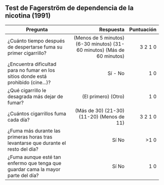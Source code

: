 
## Test de Fagerström de dependencia de la nicotina (1991)

|Pregunta |Respuesta |Puntuación |
|--------|----------:|-----------:|
|¿Cuánto tiempo después de despertarse fuma su primer cigarrillo?| (Menos de 5 minutos) (6-30 minutos) (31-60 minutos) (Más de 60 minutos)| 3 2 1 0| 
|¿Encuentra dificultad para no fumar en los sitios donde está prohibido (cine...)?| Sí - No| 1 0|
|¿Qué cigarrillo le desagrada más dejar de fumar?| (El primero) (Otro)| 1 0
|¿Cuántos cigarrillos fuma cada día?| (Más de 30) (21-30) (11-20) (Menos de 11) | 3 2 1 0
|¿Fuma más durante las primeras horas tras levantarse que durante el resto del día?| Sí No| >1 0
|¿Fuma aunque esté tan enfermo que tenga que guardar cama la mayor parte del día?| Sí No| 1 0|

